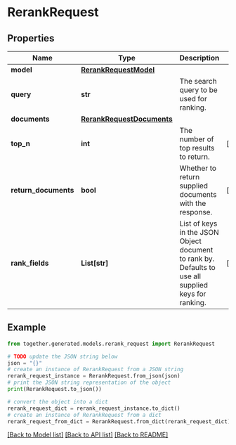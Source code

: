 # RerankRequest


## Properties

Name | Type | Description | Notes
------------ | ------------- | ------------- | -------------
**model** | [**RerankRequestModel**](RerankRequestModel.md) |  |
**query** | **str** | The search query to be used for ranking. |
**documents** | [**RerankRequestDocuments**](RerankRequestDocuments.md) |  |
**top_n** | **int** | The number of top results to return. | [optional]
**return_documents** | **bool** | Whether to return supplied documents with the response. | [optional]
**rank_fields** | **List[str]** | List of keys in the JSON Object document to rank by. Defaults to use all supplied keys for ranking. | [optional]

## Example

```python
from together.generated.models.rerank_request import RerankRequest

# TODO update the JSON string below
json = "{}"
# create an instance of RerankRequest from a JSON string
rerank_request_instance = RerankRequest.from_json(json)
# print the JSON string representation of the object
print(RerankRequest.to_json())

# convert the object into a dict
rerank_request_dict = rerank_request_instance.to_dict()
# create an instance of RerankRequest from a dict
rerank_request_from_dict = RerankRequest.from_dict(rerank_request_dict)
```
[[Back to Model list]](../README.md#documentation-for-models) [[Back to API list]](../README.md#documentation-for-api-endpoints) [[Back to README]](../README.md)

